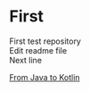 # First
First test repository<br>
Edit readme file<br>
Next line

<p><a href="https://github.com/MindorksOpenSource/from-java-to-kotlin" target="_blank">From Java to Kotlin</a></p>
